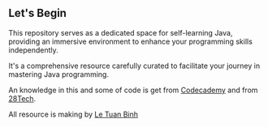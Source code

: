 ## Let's Begin

This repository serves as a dedicated space for self-learning Java, providing an immersive environment to enhance your programming skills independently.

It's a comprehensive resource carefully curated to facilitate your journey in mastering Java programming.

An knowledge in this and some of code is get from [Codecademy](https://www.codecademy.com/) and from [28Tech](https://28tech.com.vn/).

All resource is making by [Le Tuan Binh](https://www.facebook.com/binh.letuan.92?mibextid=LQQJ4d)
